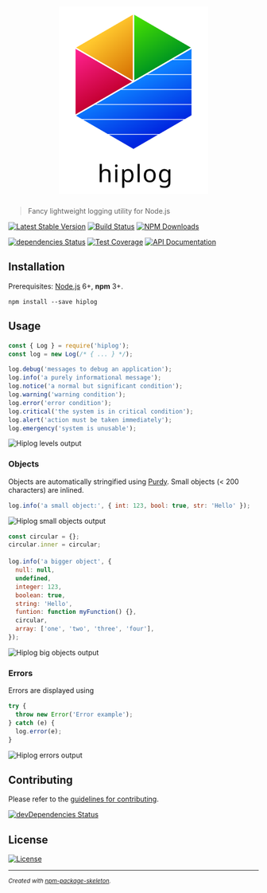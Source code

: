 <h1 align="center">
  <img
    alt="hiplog"
    src="./media/img/header.svg"
    width="300"
  />
</h1>

> Fancy lightweight logging utility for Node.js

[![Latest Stable Version](https://img.shields.io/npm/v/hiplog.svg)](https://www.npmjs.com/package/hiplog)
[![Build Status](https://travis-ci.org/amercier/hiplog.svg?branch=master)](https://travis-ci.org/amercier/hiplog)
[![NPM Downloads](https://img.shields.io/npm/dm/hiplog.svg)](https://www.npmjs.com/package/hiplog)

[![dependencies Status](https://david-dm.org/amercier/hiplog/status.svg)](https://david-dm.org/amercier/hiplog)
[![Test Coverage](https://img.shields.io/codecov/c/github/amercier/hiplog/master.svg)](https://codecov.io/github/amercier/hiplog?branch=master)
[![API Documentation](https://doc.esdoc.org/github.com/amercier/hiplog/badge.svg)](https://doc.esdoc.org/github.com/amercier/hiplog/)

Installation
------------

Prerequisites: [Node.js](https://nodejs.org/) 6+, **npm** 3+.

    npm install --save hiplog

Usage
-----

```js
const { Log } = require('hiplog');
const log = new Log(/* { ... } */);
```

```js
log.debug('messages to debug an application');
log.info('a purely informational message');
log.notice('a normal but significant condition');
log.warning('warning condition');
log.error('error condition');
log.critical('the system is in critical condition');
log.alert('action must be taken immediately');
log.emergency('system is unusable');
```

![Hiplog levels output][doc-img-levels]

### Objects

Objects are automatically stringified using [Purdy]. Small objects (< 200
characters) are inlined.

```js
log.info('a small object:', { int: 123, bool: true, str: 'Hello' });
```

![Hiplog small objects output][doc-img-object-small]

```js
const circular = {};
circular.inner = circular;

log.info('a bigger object', {
  null: null,
  undefined,
  integer: 123,
  boolean: true,
  string: 'Hello',
  funtion: function myFunction() {},
  circular,
  array: ['one', 'two', 'three', 'four'],
});
```

![Hiplog big objects output][doc-img-object-big]

### Errors

Errors are displayed using

```js
try {
  throw new Error('Error example');
} catch (e) {
  log.error(e);
}
``````

![Hiplog errors output][doc-img-error]

Contributing
------------

Please refer to the [guidelines for contributing](./CONTRIBUTING.md).

[![devDependencies Status](https://david-dm.org/amercier/hiplog/dev-status.svg)](https://david-dm.org/amercier/hiplog?type=dev)

License
-------

[![License](https://img.shields.io/npm/l/hiplog.svg)](LICENSE.md)

---
<sup>_Created with [npm-package-skeleton](https://github.com/amercier/npm-package-skeleton)._</sup>

[doc-img-levels]: ./media/img/doc/levels.png
[doc-img-object-small]: ./media/img/doc/object-small.png
[doc-img-object-big]: ./media/img/doc/object-big.png
[doc-img-error]: ./media/img/doc/error.png
[Purdy]: https://www.npmjs.com/package/purdy
